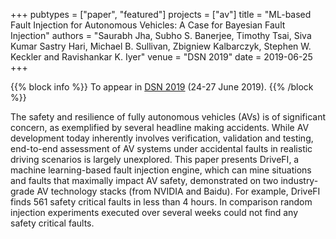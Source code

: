 +++
pubtypes = ["paper", "featured"]
projects = ["av"]
title = "ML-based Fault Injection for Autonomous Vehicles: A Case for Bayesian Fault Injection"
authors = "Saurabh Jha, Subho S. Banerjee, Timothy Tsai, Siva Kumar Sastry Hari, Michael B. Sullivan, Zbigniew Kalbarczyk, Stephen W. Keckler and Ravishankar K. Iyer"
venue = "DSN 2019"
date = 2019-06-25
+++

{{% block info %}}
To appear in [DSN 2019](http://dsn.org/) (24-27 June 2019).
{{% /block %}}

The safety and resilience of fully autonomous vehicles (AVs) is of significant concern, as exemplified by
several headline making accidents. While AV development today inherently involves verification, validation
and testing, end-to-end assessment of AV systems under accidental faults in realistic driving scenarios is
largely unexplored. This paper presents DriveFI, a machine learning-based fault injection engine, which can
mine situations and faults that maximally impact AV safety, demonstrated on two industry-grade AV
technology stacks (from NVIDIA and Baidu). For example, DriveFI finds 561 safety critical faults in less
than 4 hours. In comparison random injection experiments executed over several weeks could not find any safety
critical faults.
